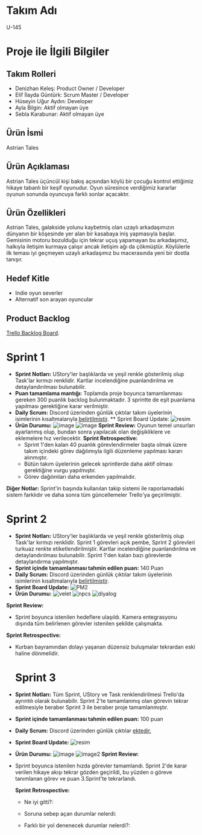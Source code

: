 # Takım Adı
U-145
# Proje ile İlgili Bilgiler
## Takım Rolleri
 * Denizhan Keleş: Product Owner / Developer
 * Elif İlayda Güntürk: Scrum Master / Developer
 * Hüseyin Uğur Aydın: Developer
 * Ayla Bilgin: Aktif olmayan üye
 * Sebla Karabunar: Aktif olmayan üye
 ## Ürün İsmi
  Astrian Tales
## Ürün Açıklaması
Astrian Tales üçüncül kişi bakış açısından köylü bir çocuğu kontrol ettiğimiz hikaye tabanlı bir keşif oyunudur. Oyun süresince verdiğimiz kararlar oyunun sonunda oyuncuya farklı sonlar açacaktır.
## Ürün Özellikleri
 Astrian Tales, galakside yolunu kaybetmiş olan uzaylı arkadaşımızın dünyanın bir köşesinde yer alan bir kasabaya iniş yapmasıyla başlar. Gemisinin motoru bozulduğu için tekrar uçuş yapamayan bu arkadaşımız, halkıyla iletişim kurmaya çalışır ancak iletişim ağı da çökmüştür. Köylülerle ilk teması iyi geçmeyen uzaylı arkadaşımız bu macerasında yeni bir dostla tanışır.
## Hedef Kitle
* Indie oyun severler
* Alternatif son arayan oyuncular
## Product Backlog
[Trello Backlog Board](https://trello.com/b/6xbCLzBb/pm).

# Sprint 1
* **Sprint Notları:** UStory'ler başlıklarda ve yeşil renkle gösterilmiş olup Task'lar kırmızı renklidir. Kartlar incelendiğine puanlandırılma ve detaylandırılması bulunabilir.
* **Puan tamamlama mantığı:** Toplamda proje boyunca tamamlanması gereken 300 puanlık backlog bulunmaktadır. 3 sprintte de eşit puanlama yapılması gerektiğine karar verilmiştir.
* **Daily Scrum:** Discord üzerinden günlük çıktılar takım üyelerinin isimlerinin kısaltmalarıyla [belirtilmiştir](https://drive.google.com/file/d/1EPCJtCumMogsD1H_NKTlLEihNWNHiCa6/view?usp=sharing).
 ** Sprint Board Update:
![resim](https://github.com/luxoline/U-145/assets/102388276/9a4285b0-b350-46af-9652-c06739e724ed)
* **Ürün Durumu:**
![image](https://github.com/luxoline/U-145/assets/102388276/978b7025-e195-4a87-884a-a17dbf4c4017)
![image](https://github.com/luxoline/U-145/assets/102388276/e00651cb-ed27-49f1-aba6-40d641396246)
 **Sprint Review:** Oyunun temel unsurları ayarlanmış olup, bundan sonra yapılacak olan değişikliklere ve eklemelere hız verilecektir.
 **Sprint Retrospective:**
    * Sprint 1'den kalan 40 puanlık görevlendirmeler başta olmak üzere takım içindeki görev dağılımıyla ilgili düzenleme yapılması kararı alınmıştır.
    * Bütün takım üyelerinin gelecek sprintlerde daha aktif olması gerektiğine vurgu yapılmıştır.
    * Görev dağılımları daha erkenden yapılmalıdır.
    
 **Diğer Notlar:** Sprint'in başında kullanılan takip sistemi ile raporlamadaki sistem farklıdır ve daha sonra tüm güncellemeler Trello'ya geçirilmiştir.


 # Sprint 2
* **Sprint Notları:** UStory'ler başlıklarda ve yeşil renkle gösterilmiş olup Task'lar kırmızı renklidir. Sprint 1 görevleri açık pembe, Sprint 2 görevleri turkuaz renkte etiketlendirilmiştir. Kartlar incelendiğine puanlandırılma ve detaylandırılması bulunabilir. Sprint 1'den kalan bazı görevlerde detaylandırma yapılmıştır.
* **Sprint içinde tamamlanması tahmin edilen puan:** 140 Puan
* **Daily Scrum:** Discord üzerinden günlük çıktılar takım üyelerinin isimlerinin kısaltmalarıyla [belirtilmiştir](https://drive.google.com/file/d/1B3wl-eiV7cO0U6Lbycb5Xir6b6tRHXX6/view?usp=sharing).
* **Sprint Board Update:**
 ![PM2](https://github.com/luxoline/U-145/assets/102388276/28974550-c7b8-4483-b6e5-c9a2d0eb3124)
* **Ürün Durumu:**
![velet](https://github.com/luxoline/U-145/assets/102388276/0f23ec09-c2ea-4d57-8463-745151409652)
![npcs](https://github.com/luxoline/U-145/assets/102388276/5048dbaa-1520-4667-ad03-63b892f4ed01)
![diyalog](https://github.com/luxoline/U-145/assets/102388276/0f19e7c8-e729-4410-af8e-f4dd63f5e559)

**Sprint Review:**
  * Sprint boyunca istenilen hedeflere ulaşıldı. Kamera entegrasyonu dışında tüm belirlenen görevler istenilen şekilde çalışmakta.
    
  **Sprint Retrospective:**
 * Kurban bayramından dolayı yaşanan düzensiz buluşmalar tekrardan eski haline dönmelidir.


   # Sprint 3
* **Sprint Notları:** Tüm Sprint, UStory ve Task renklendirilmesi Trello'da ayrıntılı olarak bulunabilir. Sprint 2'te tamamlanmış olan görevin tekrar edilmesiyle beraber Sprint 3 ile beraber proje tamamlanmıştır.
* **Sprint içinde tamamlanması tahmin edilen puan:** 100 puan
* **Daily Scrum:** Discord üzerinden günlük çıktılar [ektedir.](https://github.com/luxoline/U-145/assets/102388276/129fd9a9-4f21-4101-8759-78feba778a84)
* **Sprint Board Update:**
  ![resim](https://github.com/luxoline/U-145/assets/102388276/da24794f-ccee-412f-8911-ae0e8c14b044)

* **Ürün Durumu:**
![image](https://github.com/luxoline/U-145/assets/102388276/545b3123-48aa-4347-9f0d-28b66ddbd560)
![image2](https://github.com/luxoline/U-145/assets/102388276/ef050c7e-facc-4621-8b7a-f8ad5cee906b)
 **Sprint Review:**
* Sprint boyunca istenilen hızda görevler tamamlandı. Sprint 2'de karar verilen hikaye akışı tekrar gözden geçirildi, bu yüzden o göreve tanımlanan görev ve puan   3.Sprint'te tekrarlandı.

  **Sprint Retrospective:**
  * Ne iyi gitti?:

  * Soruna sebep açan durumlar nelerdi:

  * Farklı bir yol denenecek durumlar nelerdi?:
